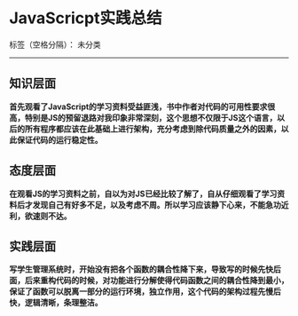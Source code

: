 ﻿# JavaScricpt实践总结

标签（空格分隔）： 未分类

---

## 知识层面 ##
**首先观看了JavaScript的学习资料受益匪浅，书中作者对代码的可用性要求很高，特别是JS的预留退路对我印象非常深刻，这个思想不仅限于JS这个语言，以后的所有程序都应该在此基础上进行架构，充分考虑到除代码质量之外的因素，以此保证代码的运行稳定性。**
## 态度层面 ##
**在观看JS的学习资料之前，自以为对JS已经比较了解了，自从仔细观看了学习资料后才发现自己有好多不足，以及考虑不周。所以学习应该静下心来，不能急功近利，欲速则不达。**
## 实践层面 ##
**写学生管理系统时，开始没有把各个函数的耦合性降下来，导致写的时候先快后面，后来重构代码的时候，对功能进行分解使得代码函数之间的耦合性降到最小，保证了函数可以脱离一部分的运行环境，独立作用，这个代码的架构过程先慢后快，逻辑清晰，条理整洁。**
